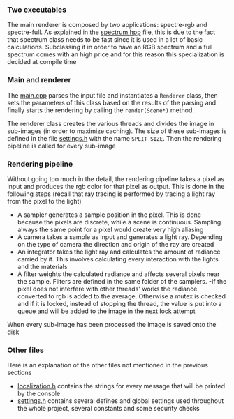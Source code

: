 ### Two executables

The main renderer is composed by two applications: spectre-rgb and spectre-full.
As explained in the [spectrum.hpp](./utility/spectrum.hpp) file, this is due to the fact that
spectrum class needs to be fast since it is used in a lot of basic calculations. Subclassing
it in order to have an RGB spectrum and a full spectrum comes with an high price and for
this reason this specialization is decided at compile time

### Main and renderer

The [main.cpp](./main.cpp) parses the input file and instantiates a `Renderer` class, then sets
the parameters of this class based on the results of the parsing and finally starts the rendering
by calling the `render(Scene*)` method.

The renderer class creates the various threads and divides the image in sub-images (in order
to maximize caching). The size of these sub-images is defined in the file [settings.h](./settings.h)
with the name `SPLIT_SIZE`. Then the rendering pipeline is called for every sub-image

### Rendering pipeline

Without going too much in the detail, the rendering pipeline takes a pixel as input and
produces the rgb color for that pixel as output. This is done in the following steps (recall that
ray tracing is performed by tracing a light ray from the pixel to the light)
- A sampler generates a sample position in the pixel. This is done because the pixels are discrete,
while a scene is continuous. Sampling always the same point for a pixel would create very high
aliasing
- A camera takes a sample as input and generates a light ray. Depending on the type of camera
the direction and origin of the ray are created
- An integrator takes the light ray and calculates the amount of radiance carried by it.
This involves calculating every interaction with the lights and the materials
- A filter weights the calculated radiance and affects several pixels near the sample. Filters
are defined in the same folder of the samplers.
-If the pixel does not interfere with other threads' works the radiance converted to rgb is added
to the average.
Otherwise a mutex is checked and if it is locked, instead of stopping the thread, the value is
put into a queue and will be added to the image in the next lock attempt

When every sub-image has been processed the image is saved onto the disk

### Other files
Here is an explanation of the other files not mentioned in the previous sections
- [localization.h](./localization.h) contains the strings for every message that will be printed by the console
- [settings.h](./settings.h) contains several defines and global settings 
used throughout the whole project, several constants and some security checks
